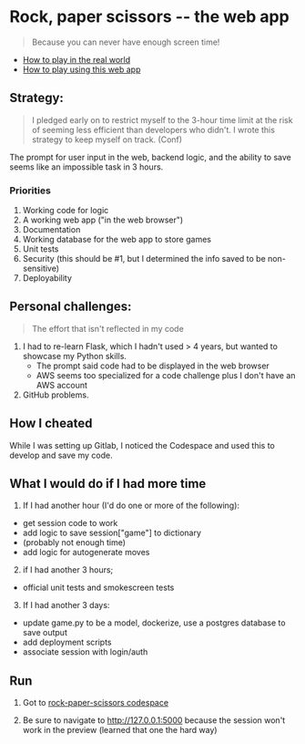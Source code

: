 # Rock, paper scissors -- the web app
> Because you can never have enough screen time!

- [How to play in the real world](https://en.wikipedia.org/wiki/Rock_paper_scissors)
- [How to play using this web app](#Run)

## Strategy: ##
> I pledged early on to restrict myself to the 3-hour time limit at the risk of seeming less efficient than developers who didn't.  I wrote this strategy to keep myself on track.  (Conf)

The prompt for user input in the web, backend logic, and the ability to save seems like an impossible task in 3 hours. 

### Priorities ###
1. Working code for logic 
2. A working web app ("in the web browser")
3. Documentation
4. Working database for the web app to store games
5. Unit tests
6. Security (this should be #1, but I determined the info saved to be non-sensitive)
7. Deployability 

## Personal challenges: ##
> The effort that isn't reflected in my code
1.  I had to re-learn Flask, which I hadn't used > 4 years, but wanted to showcase my Python skills.
     - The prompt said code had to be displayed in the web browser
     - AWS seems too specialized for a code challenge plus I don't have an AWS account
2.  GitHub problems.

## How I cheated ##
While I was setting up Gitlab, I noticed  the Codespace and used this to develop and save my code.

## What I would do if I had more time ##
1. If I had another hour (I'd do one or more of the following):
- get session code to work
- add logic to save session["game"] to dictionary
- (probably not enough time)
- add logic for autogenerate moves

2.  if I had another 3 hours;
- official unit tests and smokescreen tests

3.  If I had another 3 days:
- update game.py to be a model, dockerize, use a postgres database to save
output
- add deployment scripts
- associate session with login/auth

## Run ##
1. Got to [rock-paper-scissors codespace](https://erica-snake-case-super-duper-rotary-phone-977gw57v565fqjg.github.dev/)

2.  Be sure to navigate to http://127.0.0.1:5000 because the session won't work in the preview (learned that one the hard way)

